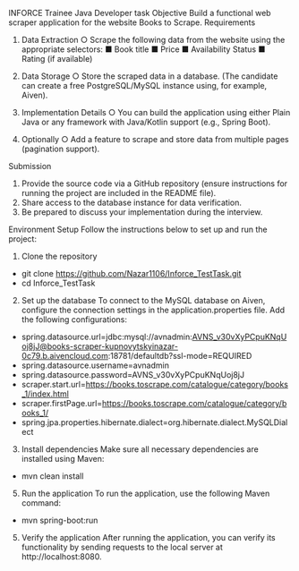INFORCE Trainee Java Developer task
Objective
Build a functional web scraper application for the website Books to Scrape.
Requirements
1. Data Extraction
○ Scrape the following data from the website using the appropriate selectors:
■ Book title
■ Price
■ Availability Status
■ Rating (if available)

2. Data Storage
○ Store the scraped data in a database. (The candidate can create a free
PostgreSQL/MySQL instance using, for example, Aiven).

3. Implementation Details
○ You can build the application using either Plain Java or any framework with Java/Kotlin
support (e.g., Spring Boot).

4. Optionally
○ Add a feature to scrape and store data from multiple pages (pagination support).

Submission
1. Provide the source code via a GitHub repository (ensure instructions for running the project are
included in the README file).
2. Share access to the database instance for data verification.
3. Be prepared to discuss your implementation during the interview.


Environment Setup
Follow the instructions below to set up and run the project:

1. Clone the repository
- git clone https://github.com/Nazar1106/Inforce_TestTask.git
- cd Inforce_TestTask

2. Set up the database
To connect to the MySQL database on Aiven, configure the connection settings in the application.properties file. Add the following configurations:
- spring.datasource.url=jdbc:mysql://avnadmin:AVNS_v30vXyPCpuKNqUoj8jJ@books-scraper-kupnovytskyinazar-0c79.b.aivencloud.com:18781/defaultdb?ssl-mode=REQUIRED
- spring.datasource.username=avnadmin
- spring.datasource.password=AVNS_v30vXyPCpuKNqUoj8jJ
- scraper.start.url=https://books.toscrape.com/catalogue/category/books_1/index.html
- scraper.firstPage.url=https://books.toscrape.com/catalogue/category/books_1/
- spring.jpa.properties.hibernate.dialect=org.hibernate.dialect.MySQLDialect

3. Install dependencies
Make sure all necessary dependencies are installed using Maven:
- mvn clean install

5. Run the application
To run the application, use the following Maven command:
- mvn spring-boot:run

5. Verify the application
After running the application, you can verify its functionality by sending requests to the local server at http://localhost:8080.
